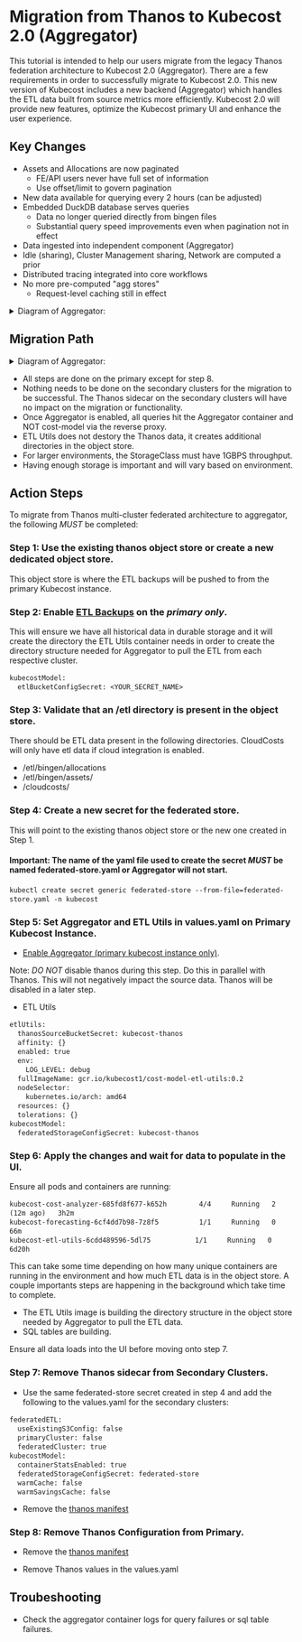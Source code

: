 # Migration from Thanos to Kubecost 2.0 (Aggregator)

This tutorial is intended to help our users migrate from the legacy Thanos federation architecture to Kubecost 2.0 (Aggregator). There are a few requirements in order to successfully migrate to Kubecost 2.0. This new version of Kubecost includes a new backend (Aggregator) which handles the ETL data built from source metrics more efficiently. Kubecost 2.0 will provide new features, optimize the Kubecost primary UI and enhance the user experience.

## Key Changes
* Assets and Allocations are now paginated
   * FE/API users never have full set of information
   * Use offset/limit to govern pagination
* New data available for querying every 2 hours (can be adjusted)
* Embedded DuckDB database serves queries
   * Data no longer queried directly from bingen files
   * Substantial query speed improvements even when pagination not in effect
* Data ingested into independent component (Aggregator)
* Idle (sharing), Cluster Management sharing, Network are computed a prior
* Distributed tracing integrated into core workflows
* No more pre-computed "agg stores"
   * Request-level caching still in effect

<details>

<summary>Diagram of Aggregator:</summary>

![aggregator-diagram](/images/aggregator/aggregator-diagram.png)

</details>

## Migration Path 

<details>

<summary>Diagram of Aggregator:</summary>

![migration-diagram](/images/aggregator/migration-diagram.png)

</details>

* All steps are done on the primary except for step 8.
* Nothing needs to be done on the secondary clusters for the migration to be successful. The Thanos sidecar on the secondary clusters will have no impact on the migration or functionality.
* Once Aggregator is enabled, all queries hit the Aggregator container and NOT cost-model via the reverse proxy.
* ETL Utils does not destory the Thanos data, it creates additional directories in the object store.
* For larger environments, the StorageClass must have 1GBPS throughput.
* Having enough storage is important and will vary based on environment.

## Action Steps

To migrate from Thanos multi-cluster federated architecture to aggregator, the following *MUST* be completed:


### Step 1: Use the existing thanos object store or create a new dedicated object store. 

This object store is where the ETL backups will be pushed to from the primary Kubecost instance.

### Step 2: Enable [ETL Backups](https://docs.kubecost.com/install-and-configure/install/etl-backup#google-cloud-storage) on the *primary only*. 

This will ensure we have all historical data in durable storage and it will create the directory the ETL Utils container needs in order to create the directory structure needed for Aggregator to pull the ETL from each respective cluster.

```
kubecostModel:
  etlBucketConfigSecret: <YOUR_SECRET_NAME>
```

### Step 3: Validate that an /etl directory is present in the object store.

There should be ETL data present in the following directories. CloudCosts will only have etl data if cloud integration is enabled.

* /etl/bingen/allocations
* /etl/bingen/assets/
* /cloudcosts/


### Step 4: Create a new secret for the federated store. 

This will point to the existing thanos object store or the new one created in Step 1.
#### Important: The name of the yaml file used to create the secret *MUST* be named federated-store.yaml or Aggregator will not start.

```
kubectl create secret generic federated-store --from-file=federated-store.yaml -n kubecost
```

### Step 5: Set Aggregator and ETL Utils in values.yaml on Primary Kubecost Instance.

* [Enable Aggregator (primary kubecost instance only)](https://docs.kubecost.com/install-and-configure/install/multi-cluster/federated-etl/aggregator). 

Note: *DO NOT* disable thanos during this step. Do this in parallel with Thanos. This will not negatively impact the source data. Thanos will be disabled in a later step. 

* ETL Utils
```
etlUtils:
  thanosSourceBucketSecret: kubecost-thanos
  affinity: {}
  enabled: true
  env:
    LOG_LEVEL: debug
  fullImageName: gcr.io/kubecost1/cost-model-etl-utils:0.2
  nodeSelector:
    kubernetes.io/arch: amd64
  resources: {}
  tolerations: {}
kubecostModel:
  federatedStorageConfigSecret: kubecost-thanos
```

### Step 6: Apply the changes and wait for data to populate in the UI. 

Ensure all pods and containers are running:

 ```
kubecost-cost-analyzer-685fd8f677-k652h        4/4     Running   2 (12m ago)   3h2m
kubecost-forecasting-6cf4dd7b98-7z8f5          1/1     Running   0             66m
kubecost-etl-utils-6cdd489596-5dl75           1/1     Running   0          6d20h
```

This can take some time depending on how many unique containers are running in the environment and how much ETL data is in the object store. A couple importants steps are happening in the background which take time to complete.

* The ETL Utils image is building the directory structure in the object store needed by Aggregator to pull the ETL data. 
* SQL tables are building.

Ensure all data loads into the UI before moving onto step 7.

### Step 7: Remove Thanos sidecar from Secondary Clusters.

* Use the same federated-store secret created in step 4 and add the following to the values.yaml for the secondary clusters:

```
federatedETL:
  useExistingS3Config: false
  primaryCluster: false
  federatedCluster: true
kubecostModel:
  containerStatsEnabled: true
  federatedStorageConfigSecret: federated-store
  warmCache: false
  warmSavingsCache: false
```

* Remove the [thanos manifest](https://raw.githubusercontent.com/kubecost/cost-analyzer-helm-chart/v1.108.1/cost-analyzer/values-thanos.yaml)


### Step 8: Remove Thanos Configuration from Primary.

* Remove the [thanos manifest](https://raw.githubusercontent.com/kubecost/cost-analyzer-helm-chart/v1.108.1/cost-analyzer/values-thanos.yaml)

* Remove Thanos values in the values.yaml

## Troubeshooting

* Check the aggregator container logs for query failures or sql table failures.
